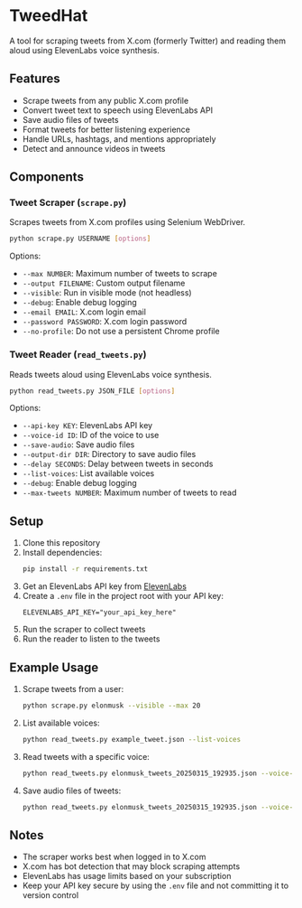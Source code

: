 # TweedHat

A tool for scraping tweets from X.com (formerly Twitter) and reading them aloud using ElevenLabs voice synthesis.

## Features

- Scrape tweets from any public X.com profile
- Convert tweet text to speech using ElevenLabs API
- Save audio files of tweets
- Format tweets for better listening experience
- Handle URLs, hashtags, and mentions appropriately
- Detect and announce videos in tweets

## Components

### Tweet Scraper (`scrape.py`)

Scrapes tweets from X.com profiles using Selenium WebDriver.

```bash
python scrape.py USERNAME [options]
```

Options:
- `--max NUMBER`: Maximum number of tweets to scrape
- `--output FILENAME`: Custom output filename
- `--visible`: Run in visible mode (not headless)
- `--debug`: Enable debug logging
- `--email EMAIL`: X.com login email
- `--password PASSWORD`: X.com login password
- `--no-profile`: Do not use a persistent Chrome profile

### Tweet Reader (`read_tweets.py`)

Reads tweets aloud using ElevenLabs voice synthesis.

```bash
python read_tweets.py JSON_FILE [options]
```

Options:
- `--api-key KEY`: ElevenLabs API key
- `--voice-id ID`: ID of the voice to use
- `--save-audio`: Save audio files
- `--output-dir DIR`: Directory to save audio files
- `--delay SECONDS`: Delay between tweets in seconds
- `--list-voices`: List available voices
- `--debug`: Enable debug logging
- `--max-tweets NUMBER`: Maximum number of tweets to read

## Setup

1. Clone this repository
2. Install dependencies:
   ```bash
   pip install -r requirements.txt
   ```
3. Get an ElevenLabs API key from [ElevenLabs](https://elevenlabs.io/)
4. Create a `.env` file in the project root with your API key:
   ```
   ELEVENLABS_API_KEY="your_api_key_here"
   ```
5. Run the scraper to collect tweets
6. Run the reader to listen to the tweets

## Example Usage

1. Scrape tweets from a user:
   ```bash
   python scrape.py elonmusk --visible --max 20
   ```

2. List available voices:
   ```bash
   python read_tweets.py example_tweet.json --list-voices
   ```

3. Read tweets with a specific voice:
   ```bash
   python read_tweets.py elonmusk_tweets_20250315_192935.json --voice-id "EXAVITQu4vr4xnSDxMaL" --max-tweets 5
   ```

4. Save audio files of tweets:
   ```bash
   python read_tweets.py elonmusk_tweets_20250315_192935.json --voice-id "EXAVITQu4vr4xnSDxMaL" --save-audio
   ```

## Notes

- The scraper works best when logged in to X.com
- X.com has bot detection that may block scraping attempts
- ElevenLabs has usage limits based on your subscription
- Keep your API key secure by using the `.env` file and not committing it to version control 